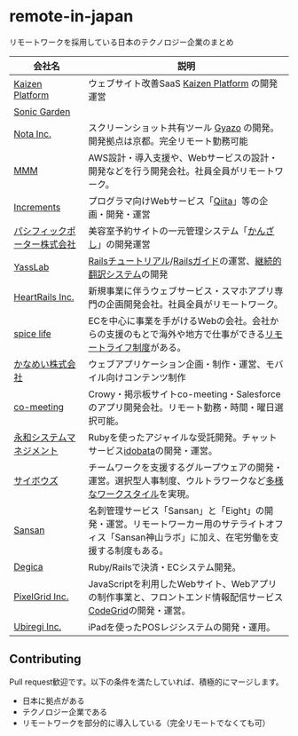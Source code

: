 # remote-in-japan
リモートワークを採用している日本のテクノロジー企業のまとめ

| 会社名  | 説明 |
| ------------- | ------------- |
| [Kaizen Platform](https://kaizenplatform.com/ja/aboutus.html)  | ウェブサイト改善SaaS [Kaizen Platform](https://kaizenplatform.com) の開発運営 |
| [Sonic Garden](http://www.sonicgarden.jp/) | |
| [Nota Inc.](http://www.notainc.com/) | スクリーンショット共有ツール [Gyazo](https://gyazo.com/) の開発。開発拠点は京都。完全リモート勤務可能 |
| [MMM](http://mmmcorp.co.jp/) | AWS設計・導入支援や、Webサービスの設計・開発などを行う開発会社。社員全員がリモートワーク。 |
| [Increments](http://increments.co.jp/) | プログラマ向けWebサービス「[Qiita](http://qiita.com)」等の企画・開発・運営 |
| [パシフィックポーター株式会社](http://pacificporter.jp/) | 美容室予約サイトの一元管理システム「[かんざし](https://kanzashi.com/)」の開発運営 |
| [YassLab](http://yasslab.jp/) | [Railsチュートリアル](http://railstutorial.jp)/[Railsガイド](http://railsguides.jp)の運営、[継続的翻訳システム](https://speakerdeck.com/yasulab/railsgaidowozhi-eruji-shu-30fen-ban)の開発 |
| [HeartRails Inc.](http://www.heartrails.com/) |新規事業に伴うウェブサービス・スマホアプリ専門の企画開発会社。社員全員がリモートワーク。|
| [spice life](http://spicelife.jp/) | ECを中心に事業を手がけるWebの会社。会社からの支援のもとで海外や地方で仕事ができる[リモートライフ制度](http://blog.spicelife.jp/entry/2015/03/16/190613)がある。 |
| [かなめい株式会社](http://kanamei.co.jp/) |ウェブアプリケーション企画・制作・運営、モバイル向けコンテンツ制作 |
| [co-meeting](http://www.co-meeting.co.jp/) |Crowy・掲示板サイトco-meeting・Salesforceのアプリ開発会社。リモート勤務・時間・曜日選択可能。|
| [永和システムマネジメント](http://www.esm.co.jp/) |Rubyを使ったアジャイルな受託開発。チャットサービス[idobata](https://idobata.io/ja/home)の開発・運営。|
| [サイボウズ](http://cybozu.co.jp/) | チームワークを支援するグループウェアの開発・運営。選択型人事制度、ウルトラワークなど[多様なワークスタイル](http://cybozu.co.jp/company/workstyle/)を実現。 |
| [Sansan](http://jp.corp-sansan.com/) | 名刺管理サービス「Sansan」と「Eight」の開発・運営。リモートワーカー用のサテライトオフィス「Sansan神山ラボ」に加え、在宅労働を支援する制度もある。|
| [Degica](https://www.degica.com/) | Ruby/Railsで決済・ECシステム開発。|
| [PixelGrid Inc.](http://www.pxgrid.com) | JavaScriptを利用したWebサイト、Webアプリの制作事業と、フロントエンド情報配信サービス[CodeGrid](http://www.codegrid.net/)の開発・運営。 |
|[Ubiregi Inc.](https://ubiregi.com/)|iPadを使ったPOSレジシステムの開発・運用。|

## Contributing
Pull request歓迎です。以下の条件を満たしていれば、積極的にマージします。

* 日本に拠点がある
* テクノロジー企業である
* リモートワークを部分的に導入している（完全リモートでなくても可）

